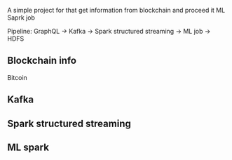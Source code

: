 A simple project for that get information from blockchain and proceed it ML Saprk job

Pipeline:
GraphQL -> Kafka -> Spark structured streaming -> ML job -> HDFS


## Blockchain info
Bitcoin

## Kafka

## Spark structured streaming

## ML spark
